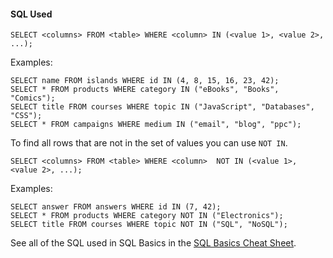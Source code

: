 #### SQL Used
```
SELECT <columns> FROM <table> WHERE <column> IN (<value 1>, <value 2>, ...);
```
Examples:
```
SELECT name FROM islands WHERE id IN (4, 8, 15, 16, 23, 42);
SELECT * FROM products WHERE category IN ("eBooks", "Books", "Comics");
SELECT title FROM courses WHERE topic IN ("JavaScript", "Databases", "CSS");
SELECT * FROM campaigns WHERE medium IN ("email", "blog", "ppc");
```
To find all rows that are not in the set of values you can use `NOT IN`.
```
SELECT <columns> FROM <table> WHERE <column>  NOT IN (<value 1>, <value 2>, ...);
```
Examples:
```
SELECT answer FROM answers WHERE id IN (7, 42);
SELECT * FROM products WHERE category NOT IN ("Electronics");
SELECT title FROM courses WHERE topic NOT IN ("SQL", "NoSQL");
```
See all of the SQL used in SQL Basics in the [SQL Basics Cheat Sheet](https://github.com/treehouse/cheatsheets/blob/master/sql_basics/cheatsheet.md).
